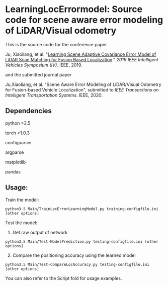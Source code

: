 # **LearningLocErrormodel: Source code for scene aware error modeling of LiDAR/Visual odometry**

This is the source code for the conference paper

Ju, Xiaoliang, et al. "[Learning Scene Adaptive Covariance Error Model of LiDAR Scan Matching for Fusion Based Localization](https://ieeexplore.ieee.org/abstract/document/8813840/)." *2019 IEEE Intelligent Vehicles Symposium (IV)*. IEEE, 2019.

and the submitted journal paper 

Ju,Xiaoliang, et al. "Scene Aware Error Modeling of LiDAR/Visual Odometry for Fusion-based Vehicle Localization", submitted to *IEEE Transactions on Intelligent Transportation Systems*. IEEE, 2020.

## Dependencies

python >3.5

torch >1.0.3

configparser

argparse

matplotlib

pandas

## Usage:

Train the model:

```
python3.5 Main/TrainLocErrorLearningModel.py training-configfile.ini [other options]
```

Test the model:

1) Get raw output of network

```
python3.5 Main/Test-ModelPrediction.py testing-configfile.ini [other options]
```

2) Compare the positioning accuracy using the learned model

```
python3.5 Main/Test-CompareLocAccuracy.py testing-configfile.ini [other options]
```

You can also refer to the Script fold for usage examples.
